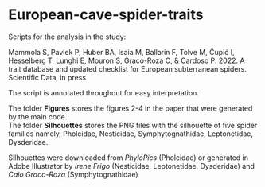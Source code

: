 # European-cave-spider-traits

Scripts for the analysis in the study:

Mammola S, Pavlek P, Huber BA, Isaia M, Ballarin F,  Tolve M, Čupić I, Hesselberg T, Lunghi E, Mouron S, Graco-Roza C, & Cardoso P. 2022. A trait database and updated checklist for European subterranean spiders. Scientific Data, in press

The script is annotated throughout for easy interpretation. 

The folder **Figures** stores the figures 2-4 in the paper that were generated by the main code. <br>
The folder **Silhouettes** stores the PNG files with the silhouette of five spider families namely, Pholcidae, Nesticidae, Symphytognathidae, Leptonetidae, Dysderidae.

Silhouettes were downloaded from *PhyloPics* (Pholcidae) or generated in Adobe Illustrator by *Irene Frigo* (Nesticidae, Leptonetidae, Dysderidae) and *Caio Graco-Roza* (Symphytognathidae)
